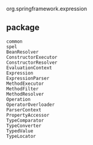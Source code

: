 org.springframework.expression

## package
```
common
spel
BeanResolver
ConstructorExecutor
ConstructorResolver
EvaluationContext
Expression
ExpressionParser
MethodExecutor
MethodFilter
MethodResolver
Operation
OperatorOverloader
ParserContext
PropertyAccessor
TypeComparator
TypeConverter
TypedValue
TypeLocator
```